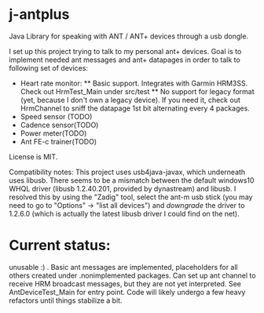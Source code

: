 # j-antplus
Java Library for speaking with ANT / ANT+ devices through a usb dongle.

I set up this project trying to talk to my personal ant+ devices.
Goal is to implement needed ant messages and ant+ datapages in order to talk to following set of devices:
* Heart rate monitor:
** Basic support. Integrates with Garmin HRM3SS. Check out HrmTest_Main under src/test
** No support for legacy format (yet, because I don't own a legacy device). If you need it, check out HrmChannel to sniff the datapage 1st bit alternating every 4 packages.
* Speed sensor (TODO)
* Cadence sensor(TODO)
* Power meter(TODO)
* Ant FE-c trainer(TODO)

License is MIT.

Compatibility notes:
This project uses usb4java-javax, which underneath uses libusb. 
There seems to be a mismatch between the default windows10 WHQL driver (libusb 1.2.40.201, provided by dynastream) and libusb.
I resolved this by using the "Zadig" tool, select the ant-m usb stick (you may need to go to "Options" -> "list all devices")
and *downgrade* the driver to 1.2.6.0 (which is actually the latest libusb driver I could find on the net).

# Current status: 
unusable :) . 
Basic ant messages are implemented, placeholders for all others created under .nonimplemented packages.
Can set up ant channel to receive HRM broadcast messages, but they are not yet interpreted. See AntDeviceTest_Main for entry point.
Code will likely undergo a few heavy refactors until things stabilize a bit.
